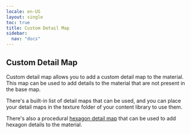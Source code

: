 ```yaml
---
locale: en-US
layout: single
toc: true
title: Custom Detail Map
sidebar:
  nav: "docs"
---
```


## Custom Detail Map
Custom detail map allows you to add a custom detail map to the material. This map can be used to add details to the material that are not present in the base map.

There's a built-in list of detail maps that can be used, and you can place your detail maps in the texture folder of your content library to use them.

There's also a procedural [hexagon detail map](hexagon_detail.md) that can be used to add hexagon details to the material.
